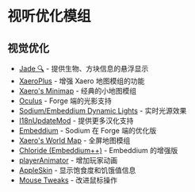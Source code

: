 # 视听优化模组

## 视觉优化
- [Jade 🔍](https://www.curseforge.com/minecraft/mc-mods/jade) - 提供生物、方块信息的悬浮显示
- [XaeroPlus](https://www.curseforge.com/minecraft/mc-mods/xaeroplus) - 增强 Xaero 地图模组的功能
- [Xaero's Minimap](https://www.curseforge.com/minecraft/mc-mods/xaeros-minimap) - 经典的小地图模组
- [Oculus](https://www.curseforge.com/minecraft/mc-mods/oculus) - Forge 端的光影支持
- [Sodium/Embeddium Dynamic Lights](https://www.curseforge.com/minecraft/mc-mods/dynamiclights-reforged) - 实时光源效果
- [I18nUpdateMod](https://www.curseforge.com/minecraft/mc-mods/i18nupdatemod) - 提供更多汉化支持
- [Embeddium](https://www.curseforge.com/minecraft/mc-mods/embeddium) - Sodium 在 Forge 端的优化版
- [Xaero's World Map](https://www.curseforge.com/minecraft/mc-mods/xaeros-world-map) - 全屏地图模组
- [Chloride (Embeddium++)](https://www.curseforge.com/minecraft/mc-mods/chloride-mod) - Embeddium 的增强版
- [playerAnimator](https://www.curseforge.com/minecraft/mc-mods/playeranimator) - 增加玩家动画
- [AppleSkin](https://www.curseforge.com/minecraft/mc-mods/appleskin) - 显示饱食度和饥饿值信息
- [Mouse Tweaks](https://www.curseforge.com/minecraft/mc-mods/mouse-tweaks) - 改进鼠标操作
